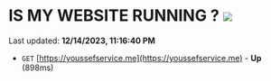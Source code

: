 # IS MY WEBSITE RUNNING ? [![](https://img.shields.io/static/v1?label=Sponsor&message=%E2%9D%A4&logo=GitHub&color=%23fe8e86)](https://github.com/sponsors/<username>)

Last updated: **12/14/2023, 11:16:40 PM**

- `GET` [https://youssefservice.me](https://youssefservice.me) - **Up** (898ms)
